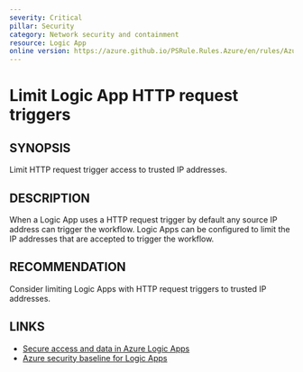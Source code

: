 ```yaml
---
severity: Critical
pillar: Security
category: Network security and containment
resource: Logic App
online version: https://azure.github.io/PSRule.Rules.Azure/en/rules/Azure.LogicApp.LimitHTTPTrigger/
---
```


# Limit Logic App HTTP request triggers

## SYNOPSIS

Limit HTTP request trigger access to trusted IP addresses.

## DESCRIPTION

When a Logic App uses a HTTP request trigger by default any source IP address can trigger the workflow.
Logic Apps can be configured to limit the IP addresses that are accepted to trigger the workflow.

## RECOMMENDATION

Consider limiting Logic Apps with HTTP request triggers to trusted IP addresses.

## LINKS

- [Secure access and data in Azure Logic Apps](https://learn.microsoft.com/azure/logic-apps/logic-apps-securing-a-logic-app)
- [Azure security baseline for Logic Apps](https://learn.microsoft.com/azure/logic-apps/security-baseline#network-security)
